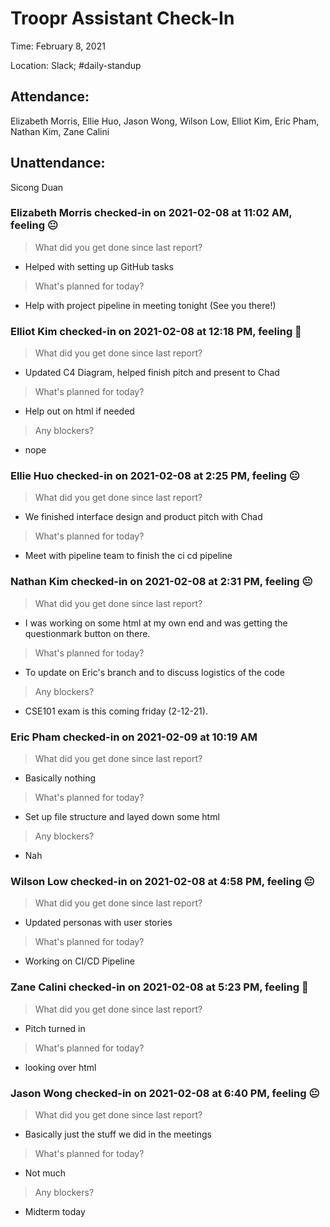# Troopr Assistant Check-In
Time: February 8, 2021

Location: Slack; #daily-standup

## Attendance:

Elizabeth Morris, Ellie Huo, Jason Wong, Wilson Low, Elliot Kim, Eric Pham, Nathan Kim, Zane Calini

## Unattendance:
Sicong Duan


### Elizabeth Morris checked-in on  2021-02-08 at 11:02 AM, feeling :neutral_face:
> What did you get done since last report?
- Helped with setting up GitHub tasks
> What's planned for today?
- Help with project pipeline in meeting tonight (See you there!)

### Elliot Kim checked-in on  2021-02-08 at 12:18 PM, feeling :slightly_smiling_face:
> What did you get done since last report?
- Updated C4 Diagram, helped finish pitch and present to Chad
> What's planned for today?
- Help out on html if needed
> Any blockers?
- nope

### Ellie Huo checked-in on  2021-02-08 at 2:25 PM, feeling :neutral_face:
> What did you get done since last report?
- We finished interface design and product pitch with Chad
> What's planned for today?
- Meet with pipeline team to finish the ci cd pipeline

### Nathan Kim checked-in on  2021-02-08 at 2:31 PM, feeling :neutral_face:
> What did you get done since last report?
- I was working on some html at my own end and was getting the questionmark button on there.
> What's planned for today?
- To update on Eric's branch and to discuss logistics of the code
> Any blockers?
- CSE101 exam is this coming friday (2-12-21).

### Eric Pham checked-in on  2021-02-09 at 10:19 AM
> What did you get done since last report?
- Basically nothing
> What's planned for today?
- Set up file structure and layed down some html
> Any blockers?
- Nah

### Wilson Low checked-in on  2021-02-08 at 4:58 PM, feeling :neutral_face:
> What did you get done since last report?
- Updated personas with user stories
> What's planned for today?
- Working on CI/CD Pipeline

### Zane Calini checked-in on  2021-02-08 at 5:23 PM, feeling :hot_face:
> What did you get done since last report?
- Pitch turned in
> What's planned for today?
- looking over html

### Jason Wong checked-in on  2021-02-08 at 6:40 PM, feeling :neutral_face:
> What did you get done since last report?
- Basically just the stuff we did in the meetings
> What's planned for today?
- Not much
> Any blockers?
- Midterm today

